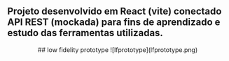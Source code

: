 ## Projeto desenvolvido em React (vite) conectado API REST (mockada) para fins de aprendizado e estudo das ferramentas utilizadas.
<div align="center">
## low fidelity prototype
![lfprototype](lfprototype.png)
</div>
